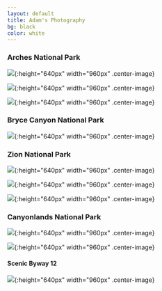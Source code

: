 ```yaml
---
layout: default
title: Adam's Photography
bg: black
color: white
---
```


<meta property="og:image" content="https://lh3.googleusercontent.com/q0giABa3KjuqrIdun_hv3FgYSiIyWmHv3Ak0qSMhIZoaF2WEMIkGTLaZ1GLep64qqRyVjhl9jZPIayP3vBiH98s8exmv1GcgMq62v90DDDKFJeSMfDwSUQfdXJ0lWiYRSJeibRhHHLI=w2400" />

### Arches National Park

![](https://lh3.googleusercontent.com/Ab6KcQXD2-6Qg6X3nrLKwgzKwPInqbip1MJRWSIgAqXwaJ7YE5vtMY9wdIKBqPlOre8BLKqpqUuMIkOG4sHvKJFFGuOHlK1FE9ULjpfdtEsP_3pmfYfh7VVAeA2wX4Sq9s6C2D2W-W8=w2400){:height="640px" width="960px" .center-image}

![](https://lh3.googleusercontent.com/Az-AngA0idBL8q1Rd8yfWW_zM4MXbb4XtpXsv0oM54BYlV6u1xG4Pia9h9-0wxs_I2hLCuROKMv5Ww0XFRLPqLBeOOw79zAJ2ox6LSRS0ojlVACGm62KPEMfAKPiIjtHerEdGtlNpfo=w2400){:height="640px" width="960px" .center-image}

![](https://lh3.googleusercontent.com/dz3k_wADiWQOujYyseR5t3JJcr6EHa4KzRTYmIIa-XlX4lXqp1LHF15aPG7SuV7e9DiY0lh1UPlQoHu9smgP3szFO-QvaWemLsucSmuqdDmxIsLJT1VXMtHAKhlerL3vy94VFdQdjDo=w2400){:height="640px" width="960px" .center-image}

### Bryce Canyon National Park

![](https://lh3.googleusercontent.com/wHZUX8fbGQxaqnpZ5WPbghYOaK4AZ-Q5lVMYmYX9VfzYn1hlAVn_QnuFoeFVjBHKQjgOb4t04HkmTN5X7_TebFfVBLnr92EFfN-c_T45G4r1hecrjyM0hQtJyzSdSX5K_UfevKJzRgI=w2400){:height="640px" width="960px" .center-image}

### Zion National Park

![](https://lh3.googleusercontent.com/q0giABa3KjuqrIdun_hv3FgYSiIyWmHv3Ak0qSMhIZoaF2WEMIkGTLaZ1GLep64qqRyVjhl9jZPIayP3vBiH98s8exmv1GcgMq62v90DDDKFJeSMfDwSUQfdXJ0lWiYRSJeibRhHHLI=w2400){:height="640px" width="960px" .center-image}

![](https://lh3.googleusercontent.com/5HHq1_yqMSUgGFiaj7KPZFvzxzdOZJp8A1MAkMNIpsUxcpfpAtAwcX_3DTDz4zJt5ptNv4iX2o8mapaUF_NvY1XPWGqLxMTETHc9iWNJXuO68CRVv1O9Fb-5hlx-SBPP2JyczldZLGc=w2400){:height="640px" width="960px" .center-image}

![](https://lh3.googleusercontent.com/AsG4wQ-SLmlnbycjIBx4Fp4RQGQiU5yfx6zHYco9FEgWmxbTVj4NB7hPi6y4B3sLugWKmQVoHXNJ-N50bL2q2shUI8PANn3invHz7vJdM6UYMlvea8mGutgKK9TctPHGutQWvOHyM60=w2400){:height="640px" width="960px" .center-image}

### Canyonlands National Park

![](https://lh3.googleusercontent.com/Cs6BQCIcTMr3R7zvDrzLZUGWtxCpQbwlB0enziCdhtGphwlDWdJAYWuAxb1EZRfuhs5nPD2uqhncDg48oRV6hDQE02kcBm8ZqVJgzaFwErJm0U0prPGCRRodbDP5j8rTpC6K_NMXX-k=w2400){:height="640px" width="960px" .center-image}

![](https://lh3.googleusercontent.com/5in8eINmAlBAIE1sKfTMy_41bZyPK-OI0KOx967VT5NW25RWlS4uqFXXtgAHlYOG5AfKCKrjGnP3CLWHWqw9aKKZTkJwywrgzCKmm9xWR0xQAubPxDdiJ1mX5hCP1dyOxQWKfivXPbQ=w2400){:height="640px" width="960px" .center-image}


#### Scenic Byway 12

![](https://lh3.googleusercontent.com/RaXcTxsB5vklncHpHvLYV66jGRRkYsHQTHd20VIJVCrj2mzQKd4EnGfMlpuCXqELMKw5rnTYi7qlER-4dMhZhlHlcovjkPnJfOmey1NTCKpXyZ56eBH_0HisvmJiFbp14omUsCxXbL0=w2400){:height="640px" width="960px" .center-image}
